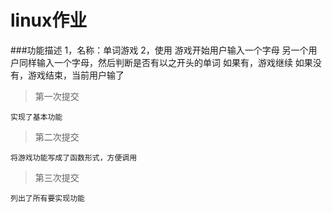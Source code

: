 # linux作业

###功能描述
	1，名称：单词游戏
	2，使用
		游戏开始用户输入一个字母
		另一个用户同样输入一个字母，然后判断是否有以之开头的单词
		如果有，游戏继续
		如果没有，游戏结束，当前用户输了


>第一次提交

	实现了基本功能

>第二次提交

	将游戏功能写成了函数形式，方便调用

>第三次提交

	列出了所有要实现功能
	
